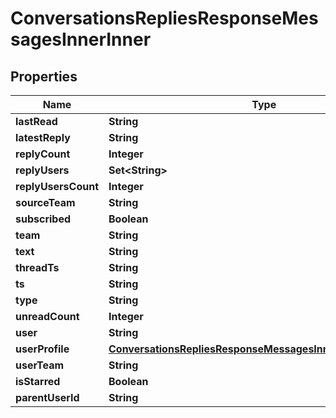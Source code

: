 

# ConversationsRepliesResponseMessagesInnerInner


## Properties

| Name | Type | Description | Notes |
|------------ | ------------- | ------------- | -------------|
|**lastRead** | **String** |  |  [optional] |
|**latestReply** | **String** |  |  [optional] |
|**replyCount** | **Integer** |  |  [optional] |
|**replyUsers** | **Set&lt;String&gt;** |  |  [optional] |
|**replyUsersCount** | **Integer** |  |  [optional] |
|**sourceTeam** | **String** |  |  [optional] |
|**subscribed** | **Boolean** |  |  [optional] |
|**team** | **String** |  |  [optional] |
|**text** | **String** |  |  |
|**threadTs** | **String** |  |  |
|**ts** | **String** |  |  |
|**type** | **String** |  |  |
|**unreadCount** | **Integer** |  |  [optional] |
|**user** | **String** |  |  |
|**userProfile** | [**ConversationsRepliesResponseMessagesInnerInnerUserProfile**](ConversationsRepliesResponseMessagesInnerInnerUserProfile.md) |  |  [optional] |
|**userTeam** | **String** |  |  [optional] |
|**isStarred** | **Boolean** |  |  [optional] |
|**parentUserId** | **String** |  |  [optional] |



